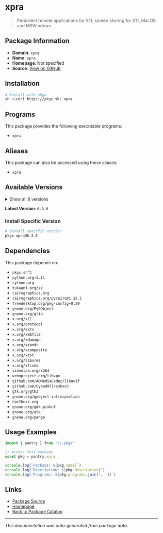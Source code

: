 # xpra

> Persistent remote applications for X11; screen sharing for X11, MacOS and MSWindows.

## Package Information

- **Domain**: `xpra`
- **Name**: `xpra`
- **Homepage**: Not specified
- **Source**: [View on GitHub](https://github.com/pkgxdev/pantry/tree/main/projects/xpra.org/package.yml)

## Installation

```bash
# Install with pkgx
sh <(curl https://pkgx.sh) xpra
```

## Programs

This package provides the following executable programs:

- `xpra`

## Aliases

This package can also be accessed using these aliases:

- `xpra`

## Available Versions

<details>
<summary>Show all 9 versions</summary>

- `6.3.0`, `6.2.5`, `6.2.4`, `6.2.3`, `6.2.2`
- `6.2.1`, `6.2.0`, `6.1.3`, `6.1.2`

</details>

**Latest Version**: `6.3.0`

### Install Specific Version

```bash
# Install specific version
pkgx xpra@6.3.0
```

## Dependencies

This package depends on:

- `pkgx.sh^1`
- `python.org~3.11`
- `cython.org`
- `tukaani.org/xz`
- `cairographics.org`
- `cairographics.org/pycairo@1.26.1`
- `freedesktop.org/pkg-config~0.29`
- `gnome.org/PyGObject`
- `gnome.org/glib`
- `x.org/x11`
- `x.org/protocol`
- `x.org/exts`
- `x.org/xkbfile`
- `x.org/xdamage`
- `x.org/xrandr`
- `x.org/xcomposite`
- `x.org/xtst`
- `x.org/libxres`
- `x.org/xfixes`
- `videolan.org/x264`
- `webmproject.org/libvpx`
- `github.com/AOMediaCodec/libavif`
- `github.com/Cyan4973/xxHash`
- `gtk.org/gtk3`
- `gnome.org/gobject-introspection`
- `harfbuzz.org`
- `gnome.org/gdk-pixbuf`
- `gnome.org/atk`
- `gnome.org/pango`

## Usage Examples

```typescript
import { pantry } from 'ts-pkgx'

// Access this package
const pkg = pantry.xpra

console.log(`Package: ${pkg.name}`)
console.log(`Description: ${pkg.description}`)
console.log(`Programs: ${pkg.programs.join(', ')}`)
```

## Links

- [Package Source](https://github.com/pkgxdev/pantry/tree/main/projects/xpra.org/package.yml)
- [Homepage](#)
- [Back to Package Catalog](../package-catalog.md)

---

*This documentation was auto-generated from package data.*
